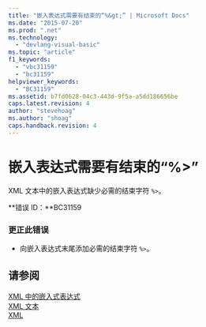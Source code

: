 ```yaml
---
title: "嵌入表达式需要有结束的“%&gt;” | Microsoft Docs"
ms.date: "2015-07-20"
ms.prod: ".net"
ms.technology: 
  - "devlang-visual-basic"
ms.topic: "article"
f1_keywords: 
  - "vbc31159"
  - "bc31159"
helpviewer_keywords: 
  - "BC31159"
ms.assetid: b7fd0628-04c3-443d-9f5a-a5dd186656be
caps.latest.revision: 4
author: "stevehoag"
ms.author: "shoag"
caps.handback.revision: 4
---
```

# 嵌入表达式需要有结束的“%&gt;”
XML 文本中的嵌入表达式缺少必需的结束字符 `%>`。  
  
 **错误 ID：**BC31159  
  
### 更正此错误  
  
-   向嵌入表达式末尾添加必需的结束字符 `%>`。  
  
## 请参阅  
 [XML 中的嵌入式表达式](../../visual-basic/programming-guide/language-features/xml/embedded-expressions-in-xml.md)   
 [XML 文本](../../visual-basic/language-reference/xml-literals/index.md)   
 [XML](../../visual-basic/programming-guide/language-features/xml/index.md)